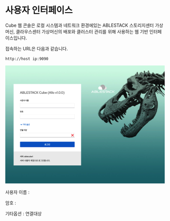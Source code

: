 # 사용자 인터페이스
Cube 웹 콘솔은 로컬 시스템과 네트워크 환경에있는 ABLESTACK 스토리지센터 가상머신, 클라우스센터 가상머신의 배포와 클러스터 관리를 위해 사용하는 웹 기반 인터페이스입니다.

접속하는 URL은 다음과 같습니다.

 ```
 http://host ip:9090
 ```

![cube-login-webui](../../assets/images/cube_login_webUI.png)

사용자 이름 : 

암호 :

기타옵션 : 
연결대상




